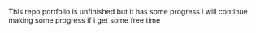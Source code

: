 This repo portfolio is unfinished
but it has some progress
i will continue making some progress if i get some free time
